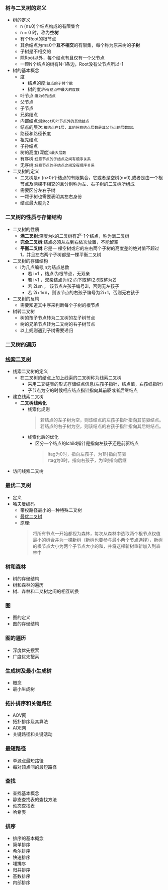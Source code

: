 ### 树与二叉树的定义
  + 树的定义
    + n (n≥0)个结点构成的有限集合
    + n = 0 时，称为**空树**
    + 有个Root的根节点
    + 其余结点为m≥0个**互不相交**的有限集，每个称为原来树的**子树**
    + 子树是不相交的
    + 除Root以外，每个结点有且仅有一个父节点
    + 一颗N个结点的树有N-1条边，Root没有父节点所以-1
  + 树的基本概念
    + 度
      + 结点的度:`结点的子树个数`
      + 树的度:`所有结点中最大的度数`
    + 叶节点:`度为0的结点`
    + 父节点
    + 子节点
    + 兄弟结点
    + 内部结点:`除Root和叶节点外的其他结点`
    + 结点的层次:`根结点在1层，其他任意结点层数是其父节点的层数加1`
    + 路径和路径长度
    + 祖先结点
    + 子孙结点
    + 树的高度(深度):`最大层数`
    + 有序树:`任意节点的子结点之间有顺序关系`
    + 无序树:`任意节点的子结点之间没有顺序关系`
  + 二叉树的定义
    + 二叉树是n (n≥0)个结点的有限集合，它或者是空树(n=0),或者是由一个根节点及两棵不相交的且分别称为左、右子树的二叉树所组成
    + 需要区分左右子树
    + 一颗子树也需要表明其左右身份
    + 结点最大度为2
### 二叉树的性质与存储结构
  + 二叉树的性质
    + **满二叉树**:深度为k的二叉树有2<sup>k</sup>-1个结点，称为满二叉树
    + **完全二叉树**:结点必须从左到右依次放置，不能留空
    + **平衡二叉树**:它是一 棵空树或它的左右两个子树的高度差的绝对值不超过1，并且左右两个子树都是一棵平衡二叉树
  + 二叉树的存储结构
    + i为几点编号,n为结点总数
      + 若 i=1 ，结点i为根节点，无双亲
      + 若 i>1 ，双亲结点为i/2 向下取整(2.6取整为2)
      + 若 2i≤n ， 该节点左孩子编号2i，否则无左孩子
      + 若 2i+1≤n，则该节点的右孩子编号为2i+1，否则无右孩子
  + 二叉树的反构
    + 需要知道其中序来判断每个子树的根节点
  + 树转二叉树
    + 树的孩子节点转为二叉树的左子树节点
    + 树的兄弟节点转为二叉树的右子树节点
    + 以上规则遇到子树需要递归
### 二叉树的遍历
  
### [线索二叉树](https://www.jianshu.com/p/3965a6e424f5)
  + 线索二叉树的定义
    + 在二叉树的结点上加上线索的二叉树称为线索二叉树
      + 采用二叉链表的形式存储结点信息(左孩子指针，结点值，右孩纸指针)
      + 子节点为空的时候相应结点指针指向其前驱或者后继结点
  + 建立线索二叉树
    + **二叉树线索化**
      + 线索化规则
        > 若结点的左子树为空，则该结点的左孩子指针指向其前驱结点。<br>若结点的右子树为空，则该结点的右孩子指针指向其后继结点。
      + 线索化后的优化
        + 区分一个结点的lchild指针是指向左孩子还是前驱结点
          > ltag为0时，指向左孩子，为1时指向前驱<br>rtag为0时，指向右孩子，为1时指向后继
  + 访问线索二叉树
### 最优二叉树
  + 定义
  + 哈夫曼编码
    + 带权路径最小的一种特殊二叉树
    + [最优二叉树](https://blog.csdn.net/hd12370/article/details/82877211)
    + 原理:
      > 将所有节点一开始都视为森林，每次从森林中选取两个根节点权值最小的树合并为一棵新树（新树也要参与最小两个节点选择），新树的根节点大小为两个子节点大小的和，并将这棵新树重新加入到森林中
### 树和森林
  + 树的存储结构
  + 树和森林的遍历
  + 树、森林和二叉树之间的相互转换
### 图
  + 图的定义
  + 图的存储结构
### 图的遍历
  + 深度优先搜索
  + 广度优先搜索
### 生成树及最小生成树
  + 概念
  + 最小生成树
### 拓扑排序和关键路径
  + AOV网
  + 拓扑排序及其算法
  + AOE网
  + 关键路径和关键活动
### 最短路径
  + 单源点最短路径
  + 每对顶点间的最短路径
### 查找
  + 查找基本概念
  + 静态查找表的查找方法
  + 动态查找表
  + 哈希表
### 排序
  + 排序的基本概念
  + 简单排序
  + 希尔排序
  + 快速排序
  + 堆排序
  + 归并排序
  + 基数排序
  + 内部排序
